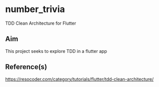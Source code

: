 # number_trivia

TDD Clean Architecture for Flutter

## Aim

This project seeks to explore TDD in a flutter app

## Reference(s)

<https://resocoder.com/category/tutorials/flutter/tdd-clean-architecture/>
